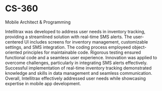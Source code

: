 # CS-360
Mobile Architect &amp; Programming


Intellitrax was developed to address user needs in inventory tracking, providing a streamlined solution with real-time SMS alerts. The user-centered UI includes screens for inventory management, customizable settings, and SMS integration. The coding process employeed object-oriented principles for maintainable code. Rigorous testing ensured functional code and a seamless user experience. Innovation was applied to overcome challenges, particularly in integrating SMS alerts effectively. Successful implementation of real-time inventory tracking demonstrated knowledge and skills in data management and seamless communication. Overall, Intellitrax effectively addressed user needs while showcasing expertise in mobile app development.
